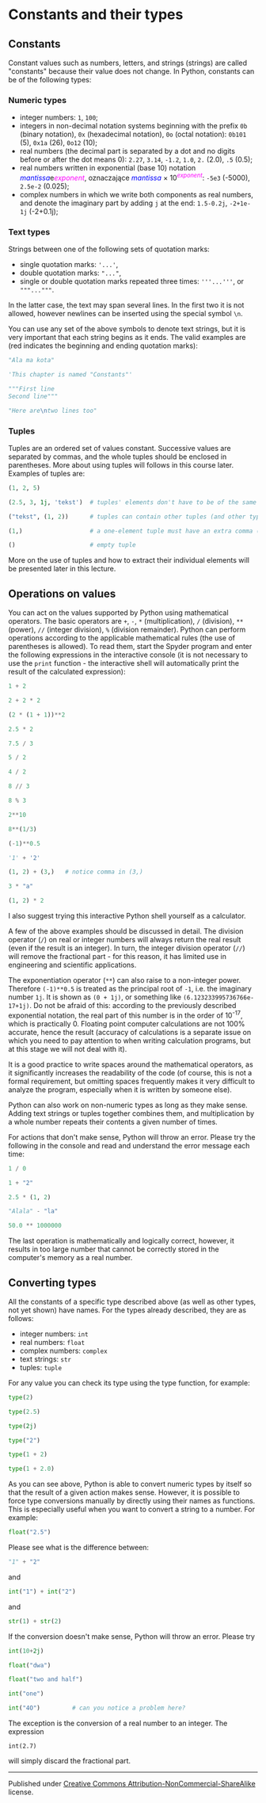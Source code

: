 # Constants and their types

## Constants

Constant values such as numbers, letters, and strings (strings) are called "constants" because their value does not change. In Python, constants can be of the following types:

### Numeric types

* integer numbers: `1`, `100`;
* integers in non-decimal notation systems beginning with the prefix `0b` (binary notation), `0x` (hexadecimal notation), `0o` (octal notation): `0b101` (5), `0x1a` (26), `0o12` (10);
* real numbers (the decimal part is separated by a dot and no digits before or after the dot means 0): `2.27`, `3.14`, `-1.2`, `1.0`, `2.` (2.0), `.5` (0.5);
* real numbers written in exponential (base 10) notation <em style="color: #0000ff;">mantissa</em>e<em style="color: #ff00ff;">exponent</em>, oznaczające <em style="color: #0000ff;">mantissa</em> × 10<sup><em style="color: #ff00ff;">exponent</em></sup>: `-5e3` (-5000), `2.5e-2` (0.025);
* complex numbers in which we write both components as real numbers, and denote the imaginary part by adding `j` at the end: `1.5-0.2j`, `-2+1e-1j` (-2+0.1j);

### Text types

Strings between one of the following sets of quotation marks:

* single quotation marks: `'...'`,
* double quotation marks: `"..."`,
* single or double quotation marks repeated three times: `'''...'''`, or `"""..."""`.

In the latter case, the text may span several lines. In the first two it is not allowed, however newlines can be inserted using the special symbol `\n`.

You can use any set of the above symbols to denote text strings, but it is very important that each string begins as it ends. The valid examples are (red indicates the beginning and ending quotation marks):

```python
"Ala ma kota"

'This chapter is named "Constants"'

"""First line
Second line"""

"Here are\ntwo lines too"
```

### Tuples

Tuples are an ordered set of values constant. Successive values ​​are separated by commas, and the whole tuples should be enclosed in parentheses. More about using tuples will follows in this course later. Examples of tuples are:

```python
(1, 2, 5)

(2.5, 3, 1j, 'tekst')  # tuples' elements don't have to be of the same type 

("tekst", (1, 2))      # tuples can contain other tuples (and other types, with which we haven't mentioned yet)

(1,)                   # a one-element tuple must have an extra comma (to distinguish it from the number in parentheses)

()                     # empty tuple
```

More on the use of tuples and how to extract their individual elements will be presented later in this lecture.

## Operations on values

You can act on the values supported by Python using mathematical operators. The basic operators are `+`, `-`, `*` (multiplication), `/` (division), `**` (power), `//` (integer division), `%` (division remainder). Python can perform operations according to the applicable mathematical rules (the use of parentheses is allowed). To read them, start the Spyder program and enter the following expressions in the interactive console (it is not necessary to use the `print` function - the interactive shell will automatically print the result of the calculated expression):

```python
1 + 2

2 + 2 * 2

(2 * (1 + 1))**2

2.5 * 2

7.5 / 3

5 / 2

4 / 2

8 // 3

8 % 3

2**10

8**(1/3)

(-1)**0.5

'1' + '2'

(1, 2) + (3,)   # notice comma in (3,)

3 * "a"

(1, 2) * 2
```

I also suggest trying this interactive Python shell yourself as a calculator.

A few of the above examples should be discussed in detail. The division operator (`/`) on real or integer numbers will always return the real result (even if the result is an integer). In turn, the integer division operator (`//`) will remove the fractional part - for this reason, it has limited use in engineering and scientific applications.

The exponentiation operator (`**`) can also raise to a non-integer power. Therefore `(-1)**0.5` is treated as the principal root of `-1`, i.e. the imaginary number `1j`. It is shown as `(0 + 1j)`, or something like `(6.123233995736766e-17+1j)`. Do not be afraid of this: according to the previously described exponential notation, the real part of this number is in the order of 10<sup>-17</sup>, which is practically 0. Floating point computer calculations are not 100% accurate, hence the result (accuracy of calculations is a separate issue on which you need to pay attention to when writing calculation programs, but at this stage we will not deal with it).

It is a good practice to write spaces around the mathematical operators, as it significantly increases the readability of the code (of course, this is not a formal requirement, but omitting spaces frequently makes it very difficult to analyze the program, especially when it is written by someone else).

Python can also work on non-numeric types as long as they make sense. Adding text strings or tuples together combines them, and multiplication by a whole number repeats their contents a given number of times.

For actions that don't make sense, Python will throw an error. Please try the following in the console and read and understand the error message each time:

```python
1 / 0

1 + "2"

2.5 * (1, 2)

"Alala" - "la"

50.0 ** 1000000
```

The last operation is mathematically and logically correct, however, it results in too large number that cannot be correctly stored in the computer's memory as a real number.

## Converting types

All the constants of a specific type described above (as well as other types, not yet shown) have names. For the types already described, they are as follows:

* integer numbers: `int`
* real numbers: `float`
* complex numbers: `complex`
* text strings: `str`
* tuples: `tuple`


For any value you can check its type using the type function, for example:

```python
type(2)

type(2.5)

type(2j)

type("2")

type(1 + 2)

type(1 + 2.0)
```

As you can see above, Python is able to convert numeric types by itself so that the result of a given action makes sense. However, it is possible to force type conversions manually by directly using their names as functions. This is especially useful when you want to convert a string to a number. For example:

```python
float("2.5")
```

Please see what is the difference between:

```python
"1" + "2"
```

and

```python
int("1") + int("2")
```

and

```python
str(1) + str(2)
```

If the conversion doesn't make sense, Python will throw an error. Please try

```python
int(10+2j)

float("dwa")

float("two and half")

int("one")

int("4O")         # can you notice a problem here?
```

The exception is the conversion of a real number to an integer. The expression

```
int(2.7)
```

will simply discard the fractional part.


<hr/>

Published under [Creative Commons Attribution-NonCommercial-ShareAlike](https://creativecommons.org/licenses/by-nc-sa/4.0/) license.
